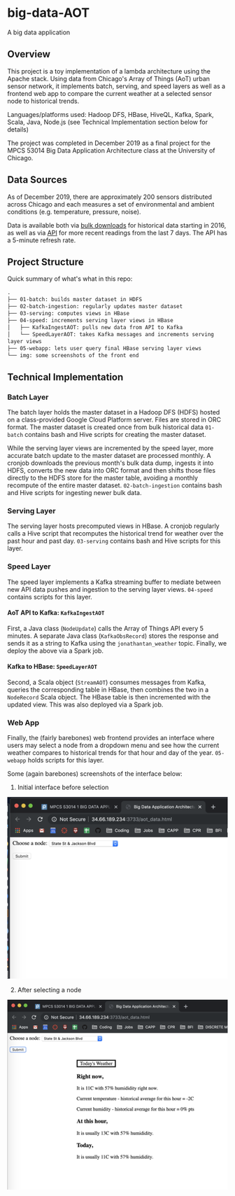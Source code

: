 # big-data-AOT

A big data application

## Overview

This project is a toy implementation of a lambda architecture using the Apache stack. Using data from Chicago's Array of Things (AoT) urban sensor network, it implements batch, serving, and speed layers as well as a frontend web app to compare the current weather at a selected sensor node to historical trends.

Languages/platforms used: Hadoop DFS, HBase, HiveQL, Kafka, Spark, Scala, Java, Node.js (see Technical Implementation section below for details)

The project was completed in December 2019 as a final project for the MPCS 53014 Big Data Application Architecture class at the University of Chicago.

## Data Sources

As of December 2019, there are approximately 200 sensors distributed across Chicago and each measures a set of environmental and ambient conditions (e.g. temperature, pressure, noise).

Data is available both via [bulk downloads](https://aot-file-browser.plenar.io/data-sets/chicago-complete) for historical data starting in 2016, as well as via [API](https://aot-file-browser.plenar.io/) for more recent readings from the last 7 days. The API has a 5-minute refresh rate.

## Project Structure

Quick summary of what's what in this repo:

```
.
├── 01-batch: builds master dataset in HDFS
├── 02-batch-ingestion: regularly updates master dataset
├── 03-serving: computes views in HBase
├── 04-speed: increments serving layer views in HBase
│   ├── KafkaIngestAOT: pulls new data from API to Kafka
│   └── SpeedLayerAOT: takes Kafka messages and increments serving layer views
├── 05-webapp: lets user query final HBase serving layer views
└── img: some screenshots of the front end
```

## Technical Implementation

### Batch Layer

The batch layer holds the master dataset in a Hadoop DFS (HDFS) hosted on a class-provided Google Cloud Platform server. Files are stored in ORC format. The master dataset is created once from bulk historical data `01-batch` contains bash and Hive scripts for creating the master dataset.

While the serving layer views are incremented by the speed layer, more accurate batch update to the master dataset are processed monthly. A cronjob downloads the previous month's bulk data dump, ingests it into HDFS, converts the new data into ORC format and then shifts those files directly to the HDFS store for the master table, avoiding a monthly recompute of the entire master dataset. `02-batch-ingestion` contains bash and Hive scripts for ingesting newer bulk data.

### Serving Layer

The serving layer hosts precomputed views in HBase. A cronjob regularly calls a Hive script that recomputes the historical trend for weather over the past hour and past day. `03-serving` contains bash and Hive scripts for this layer.

### Speed Layer

The speed layer implements a Kafka streaming buffer to mediate between new API data pushes and ingestion to the serving layer views. `04-speed` contains scripts for this layer.

#### AoT API to Kafka: `KafkaIngestAOT`

First, a Java class (`NodeUpdate`) calls the Array of Things API every 5 minutes. A separate Java class (`KafkaObsRecord`) stores the response and sends it as a string to Kafka using the `jonathantan_weather` topic. Finally, we deploy the above via a Spark job.

#### Kafka to HBase: `SpeedLayerAOT`

Second, a Scala object (`StreamAOT`) consumes messages from Kafka, queries the corresponding table in HBase, then combines the two in a `NodeRecord` Scala object. The HBase table is then incremented with the updated view. This was also deployed via a Spark job.

### Web App

Finally, the (fairly barebones) web frontend provides an interface where users may select a node from a dropdown menu and see how the current weather compares to historical trends for that hour and day of the year. `05-webapp` holds scripts for this layer.

Some (again barebones) screenshots of the interface below:

1. Initial interface before selection

![Initial interface](https://github.com/jtanwk/big-data-AOT/blob/master/img/Screen%20Shot%202019-12-11%20at%2010.46.04%20PM.png)

2. After selecting a node

![After selection](https://github.com/jtanwk/big-data-AOT/blob/master/img/Screen%20Shot%202019-12-11%20at%2010.46.14%20PM.png)
